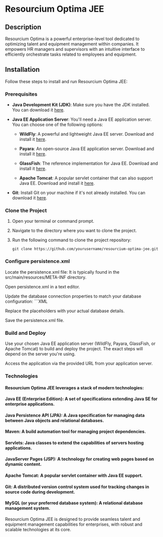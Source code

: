 # Resourcium Optima JEE

## Description
Resourcium Optima is a powerful enterprise-level tool dedicated to optimizing talent and equipment management within companies. It empowers HR managers and supervisors with an intuitive interface to efficiently orchestrate tasks related to employees and equipment.

## Installation

Follow these steps to install and run Resourcium Optima JEE:

### Prerequisites

- **Java Development Kit (JDK)**: Make sure you have the JDK installed. You can download it [here](https://www.oracle.com/java/technologies/javase-downloads.html).

- **Java EE Application Server**: You'll need a Java EE application server. You can choose one of the following options:

    - **WildFly**: A powerful and lightweight Java EE server. Download and install it [here](https://www.wildfly.org/).

    - **Payara**: An open-source Java EE application server. Download and install it [here](https://www.payara.fish/).

    - **GlassFish**: The reference implementation for Java EE. Download and install it [here](https://javaee.github.io/glassfish/).

    - **Apache Tomcat**: A popular servlet container that can also support Java EE. Download and install it [here](http://tomcat.apache.org/).

- **Git**: Install Git on your machine if it's not already installed. You can download it [here](https://git-scm.com/).

### Clone the Project

1. Open your terminal or command prompt.

2. Navigate to the directory where you want to clone the project.

3. Run the following command to clone the project repository:
   ```shell
   git clone https://github.com/yourusername/resourcium-optima-jee.git

### Configure persistence.xml
Locate the persistence.xml file: It is typically found in the src/main/resources/META-INF directory.

Open persistence.xml in a text editor.

Update the database connection properties to match your database configuration:
    ```XML
      <property name="javax.persistence.jdbc.url" value="jdbc:mysql://your-database-host:your-database-port/your-database-name"/>
      <property name="javax.persistence.jdbc.user" value="your-database-username"/>
      <property name="javax.persistence.jdbc.password" value="your-database-password"/>

Replace the placeholders with your actual database details.

Save the persistence.xml file.

### Build and Deploy
Use your chosen Java EE application server (WildFly, Payara, GlassFish, or Apache Tomcat) to build and deploy the project. The exact steps will depend on the server you're using.

Access the application via the provided URL from your application server.

### Technologies
#### Resourcium Optima JEE leverages a stack of modern technologies:

#### Java EE (Enterprise Edition): A set of specifications extending Java SE for enterprise applications.

#### Java Persistence API (JPA): A Java specification for managing data between Java objects and relational databases.

#### Maven: A build automation tool for managing project dependencies.

#### Servlets: Java classes to extend the capabilities of servers hosting applications.

#### JavaServer Pages (JSP): A technology for creating web pages based on dynamic content.

#### Apache Tomcat: A popular servlet container with Java EE support.

#### Git: A distributed version control system used for tracking changes in source code during development.

#### MySQL (or your preferred database system): A relational database management system.

Resourcium Optima JEE is designed to provide seamless talent and equipment management capabilities for enterprises, with robust and scalable technologies at its core.
